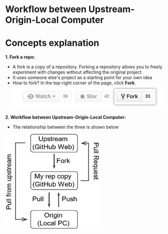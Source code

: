 # Workflow between Upstream-Origin-Local Computer

# Concepts explanation
**1. Fork a repo:**
   - A fork is a copy of a repository. Forking a repository allows you to freely experiment with changes without affecting the original project
   - It uses someone else's project as a starting point for your own idea
   - How to fork? In the top-right corner of the page, click **Fork**. ![Fork](https://github.com/chunxia2020/Github-Configuration/blob/master/Images/fork_button.jpg)

**2. Workflow between Upstream-Origin-Local Computer:**
  - The relationship between the three is shown below

  <img src="https://github.com/chunxia2020/Github-Configuration/blob/master/Images/Workflow.png" width="300" height="300">

